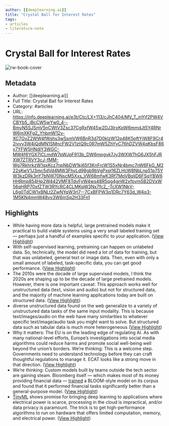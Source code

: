 ```yaml
---
author: [[deeplearning.ai]]
title: "Crystal Ball for Interest Rates"
tags: 
- articles
- literature-note
---
```

# Crystal Ball for Interest Rates

![rw-book-cover](https://readwise-assets.s3.amazonaws.com/static/images/article2.74d541386bbf.png)

## Metadata
- Author: [[deeplearning.ai]]
- Full Title: Crystal Ball for Interest Rates
- Category: #articles
- URL: https://info.deeplearning.ai/e3t/Ctc/LX+113/cJhC404/MV_T_mYjf2PW4VCBYb5_jBcCW5wYw0_4--BmyN5SJSmV5nCWtV3Zsc37CgRxfW45w2DJ3lrxKpW6mmdJt5Y4RNrW6mXKFg2_YhbmW12v-XC7GvZ2WW4fWshs3wSsmVW6BnR3d7D0klzW12p48K5pftYjW8F9Cr42jvvy3W4jQdMN1SMncFW2V1ztQ9c0R7mW5ZhYyC76hDZVW4qKbsF86y7YFW5HNdlY3WGC-MW4f6YGX7lCLmdW7pWJpF913b_DW6mpgyk7Jy3WXW7hG6JX5hFJRXW7ZTRVY3cJ-fMM-Wg7RkhrkzW1qxKcz7npNbDW1kj65f3KnFrcW1S5xNr4bmc7nW6FkG_M222sKwV1J3mc5dVd4MW3FhvLd98gb9bVgPxpl16ZLHcW8NbLnp51p75YW3kzDRk3nY7bNW70NscM5Xxs_VW68mfwK3Rf7MpVBqljD6FSqYBW6HHRmp854Hp2W442VMF8TdvFyW4ws48R5qg4gnW2xfpvm5B2DVxW56qHRP70xfZTW3RYcRC4CLMKqW3Nx7fc2_-TcXW1NkV-L6g0TdCW1xBNLt2ZwNYqW3rl7--7CxBFPW3q1DRc7Y63d_W4q3-1M5KN4mmW48vv3W6mSq2H33Fn1

## Highlights
- While having more data is helpful, large pretrained models make it practical to build viable systems using a very small labeled training set — perhaps just a handful of examples specific to your application. ([View Highlight](https://read.readwise.io/read/01h1a1zw6137ztw0gqcnc4bjdq))
- With self-supervised learning, pretraining can happen on unlabeled data. So, technically, the model did need a lot of data for training, but that was unlabeled, general text or image data. Then, even with only a small amount of labeled, task-specific data, you can get good performance. ([View Highlight](https://read.readwise.io/read/01h1a20y66yw7ycd5j0k67zvvj))
- The 2010s were the decade of large supervised models, I think the 2020s are shaping up to be the decade of large pretrained models. However, there is one important caveat: This approach works well for unstructured data (text, vision and audio) but not for structured data, and the majority of machine learning applications today are built on structured data. ([View Highlight](https://read.readwise.io/read/01h1a22796sybsbfhtdb53cc45))
- diverse unstructured data found on the web generalize to a variety of unstructured data tasks of the same input modality. This is because text/images/audio on the web have many similarities to whatever specific text/image/audio task you might want to solve. But structured data such as tabular data is much more heterogeneous ([View Highlight](https://read.readwise.io/read/01h1a22t2qb69hjz02ga5g5ced))
- Why it matters: The EU is on the leading edge of regulating AI. As with many national-level efforts, Europe’s investigations into social media algorithms could reduce harms and promote social well-being well beyond the union’s borders. 
  We’re thinking: This is a welcome step. Governments need to understand technology before they can craft thoughtful regulations to manage it. ECAT looks like a strong move in that direction. ([View Highlight](https://read.readwise.io/read/01h1a24j1km9pfa1fybsqw1ddg))
- We’re thinking: Custom models built by teams outside the tech sector are gaining steam. Bloomberg itself — which makes most of its money providing financial data — [trained](https://arxiv.org/abs/2303.17564?utm_campaign=The%20Batch&utm_source=hs_email&utm_medium=email&utm_content=259713498&_hsenc=p2ANqtz-9oC363_PJ6_iNNUmA0iCDVINuIwd2ug0s8F3MWDjxi3V2Q9QxIx3mmBe8WXTJglbCuqdlRiA04fiGl1_sWCBC-a1Njng) a BLOOM-style model on its corpus and found that it performed financial tasks significantly better than a general-purpose model. ([View Highlight](https://read.readwise.io/read/01h1a269dmhnvekma7435vmvpa))
- [TinyML](https://arxiv.org/abs/2010.11267?utm_campaign=The%20Batch&utm_source=hs_email&utm_medium=email&utm_content=259713498&_hsenc=p2ANqtz-9oC363_PJ6_iNNUmA0iCDVINuIwd2ug0s8F3MWDjxi3V2Q9QxIx3mmBe8WXTJglbCuqdlRiA04fiGl1_sWCBC-a1Njng) shows promise for bringing deep learning to applications where electrical power is scarce, processing in the cloud is impractical, and/or data privacy is paramount. The trick is to get high-performance algorithms to run on hardware that offers limited computation, memory, and electrical power. ([View Highlight](https://read.readwise.io/read/01h1a27rype8hm1z5kf3nh2ck8))
